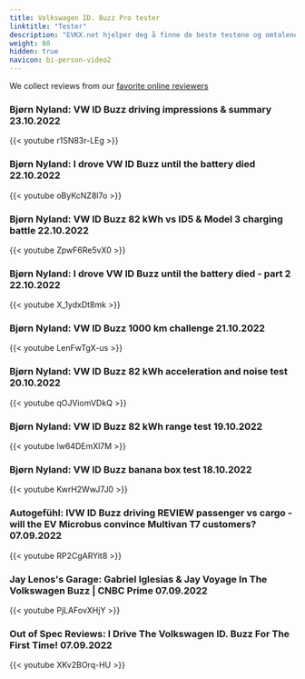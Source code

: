 ```yaml
---
title: Volkswagen ID. Buzz Pro tester
linktitle: "Tester"
description: "EVKX.net hjelper deg å finne de beste testene og omtalene av denne modellen. "
weight: 80
hidden: true
navicon: bi-person-video2
---
```

We collect reviews from our [favorite online reviewers](/guides/evreviewers/)

### Bjørn Nyland: VW ID Buzz driving impressions & summary 23.10.2022

{{< youtube r1SN83r-LEg >}}

### Bjørn Nyland: I drove VW ID Buzz until the battery died 22.10.2022

{{< youtube oByKcNZ8l7o >}}

### Bjørn Nyland: VW ID Buzz 82 kWh vs ID5 & Model 3 charging battle 22.10.2022

{{< youtube ZpwF6Re5vX0 >}}

### Bjørn Nyland: I drove VW ID Buzz until the battery died - part 2 22.10.2022

{{< youtube X_1ydxDt8mk >}}

### Bjørn Nyland: VW ID Buzz 1000 km challenge 21.10.2022

{{< youtube LenFwTgX-us >}}

### Bjørn Nyland: VW ID Buzz 82 kWh acceleration and noise test 20.10.2022

{{< youtube qOJViomVDkQ >}}

### Bjørn Nyland: VW ID Buzz 82 kWh range test 19.10.2022

{{< youtube Iw64DEmXl7M >}}

### Bjørn Nyland: VW ID Buzz banana box test 18.10.2022

{{< youtube KwrH2WwJ7J0 >}}

### Autogefühl: IVW ID Buzz driving REVIEW passenger vs cargo - will the EV Microbus convince Multivan T7 customers? 07.09.2022

{{< youtube RP2CgARYit8 >}}

### Jay Lenos's Garage: Gabriel Iglesias & Jay Voyage In The Volkswagen Buzz | CNBC Prime 07.09.2022

{{< youtube PjLAFovXHjY >}}

### Out of Spec Reviews: I Drive The Volkswagen ID. Buzz For The First Time! 07.09.2022

{{< youtube XKv2BOrq-HU >}}

